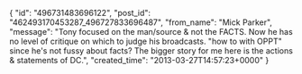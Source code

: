  {
   "id": "496731483696122",
   "post_id": "462493170453287_496727833696487",
   "from_name": "Mick Parker",
   "message": "Tony focused on the man/source & not the FACTS. Now he has no level of critique on which to judge his broadcasts. \"how to with OPPT\" since he's not fussy about facts? The bigger story for me here is the actions & statements of DC.",
   "created_time": "2013-03-27T14:57:23+0000"
 }
